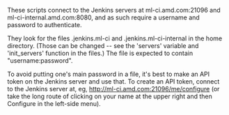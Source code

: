 These scripts connect to the Jenkins servers at ml-ci.amd.com:21096 and
ml-ci-internal.amd.com:8080, and as such require a username and password
to authenticate.

They look for the files .jenkins.ml-ci and .jenkins.ml-ci-internal in
the home directory.  (Those can be changed -- see the 'servers' variable
and 'init_servers' function in the files.)  The file is expected to
contain "username:password".

To avoid putting one's main password in a file, it's best to make an API
token on the Jenkins server and use that.  To create an API token,
connect to the Jenkins server at, eg,
http://ml-ci.amd.com:21096/me/configure (or take the long route of
clicking on your name at the upper right and then Configure in the
left-side menu).
